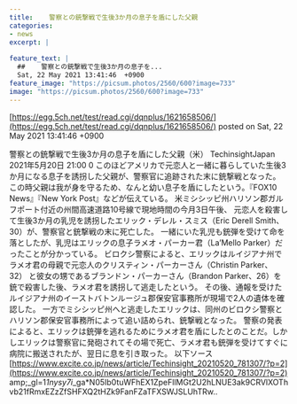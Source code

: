 ```yaml
---
title:    警察との銃撃戦で生後3か月の息子を盾にした父親  
categories:
- news
excerpt: |
  
feature_text: |
  ##    警察との銃撃戦で生後3か月の息子を...
  Sat, 22 May 2021 13:41:46  +0900
feature_image: "https://picsum.photos/2560/600?image=733"
image: "https://picsum.photos/2560/600?image=733"
---
```


[https://egg.5ch.net/test/read.cgi/dqnplus/1621658506/](https://egg.5ch.net/test/read.cgi/dqnplus/1621658506/)
posted on Sat, 22 May 2021 13:41:46  +0900

<!--more-->

警察との銃撃戦で生後3か月の息子を盾にした父親（米） TechinsightJapan 2021年5月20日 21:00 0 このほどアメリカで元恋人と一緒に暮らしていた生後3か月になる息子を誘拐した父親が、警察官に追跡された末に銃撃戦となった。 この時父親は我が身を守るため、なんと幼い息子を盾にしたという。『FOX10 News』『New York Post』などが伝えている。 米ミシシッピ州ハリソン郡ガルフポート付近の州間高速道路10号線で現地時間の今月3日午後、 元恋人を殺害して生後3か月の乳児を誘拐したエリック・デレル・スミス（Eric Derell Smith、30）が、警察官と銃撃戦の末に死亡した。 一緒にいた乳児も銃弾を受けて命を落としたが、乳児はエリックの息子ラメオ・パーカー君（La’Mello Parker）だったことが分かっている。 ビロクシ警察によると、エリックはルイジアナ州でラメオ君の母親で元恋人のクリスティン・パーカーさん（Christin Parker、32） と彼女の甥であるブランドン・パーカーさん（Brandon Parker、26）を銃で殺害した後、ラメオ君を誘拐して逃走したという。 その後、通報を受けたルイジアナ州のイーストバトンルージュ郡保安官事務所が現場で2人の遺体を確認した。 一方でミシシッピ州へと逃走したエリックは、同州のビロクシ警察とハリソン郡保安官事務所によって追い詰められ、銃撃戦となった。 警察の発表によると、エリックは銃弾を逃れるためにラメオ君を盾にしたとのことだ。しかしエリックは警察官に発砲されてその場で死亡、ラメオ君も銃弾を受けてすぐに病院に搬送されたが、翌日に息を引き取った。 以下ソース [https://www.excite.co.jp/news/article/Techinsight_20210520_781307/?p=2](https://www.excite.co.jp/news/article/Techinsight_20210520_781307/?p=2) amp;_gl=1*1nysy7i*_ga*N05Ib0tuWFhEX1ZpeFllMGt2U2hLNUE3ak9CRVlXOThvb21fRmxEZzZfSHFXQ2tHZk9FanFZaTFXSWJSLUhTRw..
